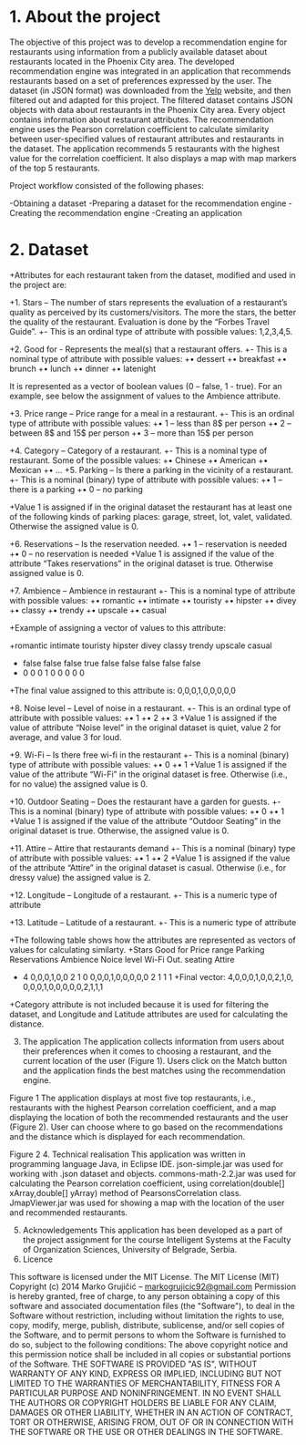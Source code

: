 
# 1. About the project
 
The objective of this project was to develop a recommendation engine for restaurants using information from a publicly available dataset about restaurants located in the Phoenix City area. The developed recommendation engine was integrated in an application that  recommends restaurants based on a set of preferences expressed by the user. 
The dataset (in JSON format) was downloaded from the [Yelp](https://www.yelp.com/dataset_challenge) website, and then filtered out and adapted for this project. The filtered dataset contains JSON objects with data about restaurants in the Phoenix City area. Every object contains information about restaurant attributes. 
The recommendation engine uses the Pearson correlation coefficient to calculate similarity between user-specified values of restaurant attributes and restaurants in the dataset. The application recommends 5 restaurants with the highest value for the correlation coefficient. It also displays a map with map markers of the top 5 restaurants. 

Project workflow consisted of the following phases:

-Obtaining a dataset
-Preparing a dataset for the recommendation engine 
-Creating the recommendation engine
-Creating an application

# 2. Dataset

+Attributes for each restaurant taken from the dataset, modified and used in the project are:

+1. Stars – The number of stars represents the evaluation of a restaurant’s quality as perceived by its customers/visitors. The more the stars, the better the quality of the restaurant. Evaluation is done by the “Forbes Travel Guide”.
+- This is an ordinal type of attribute with possible values: 1,2,3,4,5. 

+2.  Good for - Represents the meal(s) that a restaurant offers.
 +- This is a nominal type of attribute with possible values:
+•	dessert
+•	breakfast 
+•	brunch
+•	lunch
+•	dinner 
+•	latenight

It is represented as a vector of boolean values (0 – false, 1 - true). For an example, see below the assignment of values to the Ambience attribute.

+3. Price range – Price range for a meal in a restaurant.
+- This is an ordinal type of attribute with possible values:
+•	1 – less than 8$ per person
+•	2 – between 8$ and 15$ per person
+•	3 – more than 15$ per person

 +4. Category – Category of a restaurant.
+- This is a nominal type of restaurant. Some of the possible values: 
+•	Chinese
+•	American
+•	Mexican
+•	…
+5. Parking – Is there a parking in the vicinity of a restaurant.
+- This is a nominal (binary) type of attribute with possible values:
+•	1 – there is a parking
+•	0 – no parking

+Value 1 is assigned if in the original dataset the restaurant has at least one of the following kinds of parking places: garage, street, lot, valet, validated. Otherwise the assigned value is 0.

+6. Reservations – Is the reservation needed.
+•	1 – reservation is needed
+•	0 – no reservation is needed
+Value 1 is assigned  if the value of the attribute “Takes reservations” in the original dataset is true. Otherwise assigned value is 0.

+7. Ambience – Ambience in restaurant
+- This is a nominal type of attribute with possible values:
+•	romantic
+•	intimate
+•	touristy
+•	hipster
+•	divey
+•	classy
+•	trendy
+•	upscale
+•	casual

+Example of assigning a vector of values to this attribute:

+romantic	intimate	touristy	hipster	divey	classy	trendy	upscale	casual
+ false 	false	    false	    true	  false	false	  false	  false	  false
+   0	      0	        0	        1      	0    	0     	0     	0     	0

+The final value assigned to this attribute is: 0,0,0,1,0,0,0,0,0

+8. Noise level – Level of noise in a restaurant. 
+- This is an ordinal type of attribute with possible values:
+•	1
+•	2
+•	3
+Value 1 is assigned if the value of attribute “Noise level” in the original dataset is quiet, value 2 for average, and value 3 for loud.

+9. Wi-Fi – Is there free wi-fi in the restaurant
+- This is a nominal (binary) type of attribute with possible values:
+•	0
+•	1
+Value 1 is assigned if the value of the attribute “Wi-Fi” in the original dataset is free. Otherwise (i.e., for no value) the assigned value is 0.

+10. Outdoor Seating – Does the restaurant have a garden for guests.
+- This is a nominal (binary) type of attribute with possible values:
+•	0
+•	1
+Value 1 is assigned if the value of the attribute “Outdoor Seating” in the original dataset is true. Otherwise, the assigned value is 0.

+11. Attire – Attire that restaurants demand
+- This is a nominal (binary) type of attribute with possible values:
+•	1
+•	2
+Value 1 is assigned if the value of the attribute “Attire” in the original dataset is casual. Otherwise (i.e., for dressy value) the assigned value is 2.

+12. Longitude – Longitude of a restaurant.
+- This is a numeric type of attribute

+13. Latitude – Latitude of a restaurant.
+- This is a numeric type of attribute

+The following table shows how the attributes are represented as vectors of values for calculating similarty. 
+Stars	Good for	 Price range	Parking	Reservations	Ambience	     Noice level	Wi-Fi	Out. seating	Attire
+  4	 0,0,0,1,0,0	    2        	1       	0   	  0,0,0,1,0,0,0,0,0	   2	         1	     1	        1
+Final vector: 4,0,0,0,1,0,0,2,1,0, 0,0,0,1,0,0,0,0,0,2,1,1,1

+Category attribute is not included because it is used for filtering the dataset, and Longitude and Latitude attributes are used for calculating the distance.

3. The application
The application collects information from users about their preferences when it comes to choosing a restaurant, and the current location of the user (Figure 1). Users click on the Match button and the application finds the best matches using the recommendation engine.
 
Figure 1
The application displays at most five top restaurants, i.e., restaurants with the highest Pearson correlation coefficient, and a map displaying the location of both the recommended restaurants and the user (Figure 2). User can choose where to go based on the recommendations and the distance which is displayed for each recommendation.
 
Figure 2
4. Technical realisation
This application was written in programming language Java, in Eclipse IDE.
json-simple.jar was used for working with .json dataset and objects.
commons-math-2.2.jar was used for calculating the Pearson correlation coefficient, using correlation(double[] xArray,double[] yArray) method of PearsonsCorrelation class.
JmapViewer.jar was used for showing a map with the location of the user and recommended restaurants. 

5. Acknowledgements
This application has been developed as a part of the project assignment for the course Intelligent Systems at the Faculty of Organization Sciences, University of Belgrade, Serbia.
6. Licence

This software is licensed under the MIT License.
The MIT License (MIT)
Copyright (c) 2014 Marko Grujičić – markogrujicic92@gmail.com
Permission is hereby granted, free of charge, to any person obtaining a copy of this software and associated documentation files (the "Software"), to deal in the Software without restriction, including without limitation the rights to use, copy, modify, merge, publish, distribute, sublicense, and/or sell copies of the Software, and to permit persons to whom the Software is furnished to do so, subject to the following conditions:
The above copyright notice and this permission notice shall be included in all copies or substantial portions of the Software.
THE SOFTWARE IS PROVIDED "AS IS", WITHOUT WARRANTY OF ANY KIND, EXPRESS OR IMPLIED, INCLUDING BUT NOT LIMITED TO THE WARRANTIES OF MERCHANTABILITY, FITNESS FOR A PARTICULAR PURPOSE AND NONINFRINGEMENT. IN NO EVENT SHALL THE AUTHORS OR COPYRIGHT HOLDERS BE LIABLE FOR ANY CLAIM, DAMAGES OR OTHER LIABILITY, WHETHER IN AN ACTION OF CONTRACT, TORT OR OTHERWISE, ARISING FROM, OUT OF OR IN CONNECTION WITH THE SOFTWARE OR THE USE OR OTHER DEALINGS IN THE SOFTWARE.

